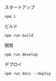 スタートアップ
```
npm i
```

ビルド
```
npm run build
```

開発
```
npm run develop
```

デプロイ
```
npm run docs --deploy
```
